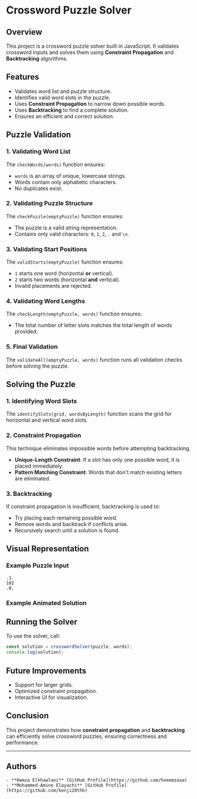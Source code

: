 # Crossword Puzzle Solver

## Overview

This project is a crossword puzzle solver built in JavaScript. It validates crossword inputs and solves them using **Constraint Propagation** and **Backtracking** algorithms.

## Features

- Validates word list and puzzle structure.
- Identifies valid word slots in the puzzle.
- Uses **Constraint Propagation** to narrow down possible words.
- Uses **Backtracking** to find a complete solution.
- Ensures an efficient and correct solution.

## Puzzle Validation

### 1. Validating Word List

The `checkWords(words)` function ensures:

- `words` is an array of unique, lowercase strings.
- Words contain only alphabetic characters.
- No duplicates exist.

### 2. Validating Puzzle Structure

The `checkPuzzle(emptyPuzzle)` function ensures:

- The puzzle is a valid string representation.
- Contains only valid characters: `0`, `1`, `2`, `.` and `\n`.

### 3. Validating Start Positions

The `validStarts(emptyPuzzle)` function ensures:

- `1` starts one word (horizontal **or** vertical).
- `2` starts two words (horizontal **and** vertical).
- Invalid placements are rejected.

### 4. Validating Word Lengths

The `checkLength(emptyPuzzle, words)` function ensures:

- The total number of letter slots matches the total length of words provided.

### 5. Final Validation

The `validateAll(emptyPuzzle, words)` function runs all validation checks before solving the puzzle.

## Solving the Puzzle

### 1. Identifying Word Slots

The `identifySlots(grid, wordsByLength)` function scans the grid for horizontal and vertical word slots.

### 2. Constraint Propagation

This technique eliminates impossible words before attempting backtracking.

- **Unique-Length Constraint**: If a slot has only one possible word, it is placed immediately.
- **Pattern Matching Constraint**: Words that don't match existing letters are eliminated.

### 3. Backtracking

If constraint propagation is insufficient, backtracking is used to:

- Try placing each remaining possible word.
- Remove words and backtrack if conflicts arise.
- Recursively search until a solution is found.

## Visual Representation

### Example Puzzle Input

```
.1.
102
.0.
```

### Example Animated Solution


## Running the Solver

To use the solver, call:

```javascript
const solution = crosswordSolver(puzzle, words);
console.log(solution);
```

## Future Improvements

- Support for larger grids.
- Optimized constraint propagation.
- Interactive UI for visualization.

## Conclusion

This project demonstrates how **constraint propagation** and **backtracking** can efficiently solve crossword puzzles, ensuring correctness and performance.

---

## Authors
    - **Hamza Elkhawlani** [GitHub Profile](https://github.com/heeemzaaa)
    - **Mohammed-Amine Elayachi** [GitHub Profile](https://github.com/kenji20thh)



